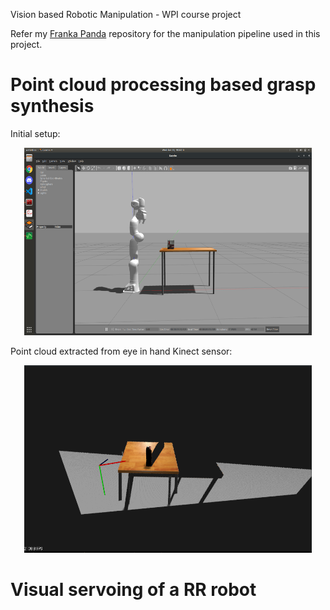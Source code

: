 Vision based Robotic Manipulation - WPI course project

Refer my [Franka Panda](https://github.com/cdbharath/franka_panda "Franka Panda") repository for the manipulation pipeline used in this project. 

# Point cloud processing based grasp synthesis

Initial setup:
<p align="center">
<img width="460" height="300" src="./media/pc_setup.png">
</p>

Point cloud extracted from eye in hand Kinect sensor:
<p align="center">
<img width="460" height="300" src="./media/pc.png">
</p>


# Visual servoing of a RR robot
